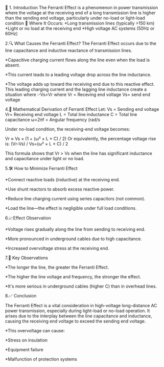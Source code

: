 🧭 1. Introduction
The Ferranti Effect is a phenomenon in power transmission where the voltage at the receiving end of a long transmission line is higher than the sending end voltage, particularly under no-load or light-load condition
📌 Where It Occurs:
*Long transmission lines (typically >150 km)
*Light or no load at the receiving end
*High voltage AC systems (50Hz or 60Hz) 

2.🔍 What Causes the Ferranti Effect?
The Ferranti Effect occurs due to the line capacitance and inductive reactance of transmission lines.

*Capacitive charging current flows along the line even when the load is absent.

*This current leads to a leading voltage drop across the line inductance.

*The voltage adds up toward the receiving end due to this reactive effect.
This leading charging current and the lagging line inductance create a situation where :-Vs<Vr
where
       Vr = Receving end voltage
       Vs= send end voltage

4.🧮 Mathematical Derivation of Ferranti Effect
Let:​
Vs  = Sending end voltage
​Vr= Receiving end voltage
L = Total line inductance
C = Total line capacitance
ω=2πf = Angular frequency (rad/s

Under no-load condition, the receiving-end voltage becomes:

Vr ≈ Vs × (1 + (ω² × L × C) / 2)
Or equivalently, the percentage voltage rise is:
(Vr-Vs) / Vs=(ω² × L × C) / 2

This formula shows that Vr > Vs when the line has significant inductance and capacitance under light or no load. 

5.🛠️ How to Minimize Ferranti Effect

*Connect reactive loads (inductive) at the receiving end.

*Use shunt reactors to absorb excess reactive power.

*Reduce line charging current using series capacitors (not common).

*Load the line—the effect is negligible under full load conditions.

6.📈Effect Observation

*Voltage rises gradually along the line from sending to receiving end.

*More pronounced in underground cables due to high capacitance.

*Increased overvoltage stress at the receiving end.

7.📌 Key Observations

*The longer the line, the greater the Ferranti Effect.

*The higher the line voltage and frequency, the stronger the effect.

*It's more serious in underground cables (higher C) than in overhead lines.

8.✅ Conclusion

The Ferranti Effect is a vital consideration in high-voltage long-distance AC power transmission, especially during light-load or no-load operation. It arises due to the interplay between the line capacitance and inductance, causing the receiving end voltage to exceed the sending end voltage.

*This overvoltage can cause:

*Stress on insulation

*Equipment failure

*Malfunction of protection systems



